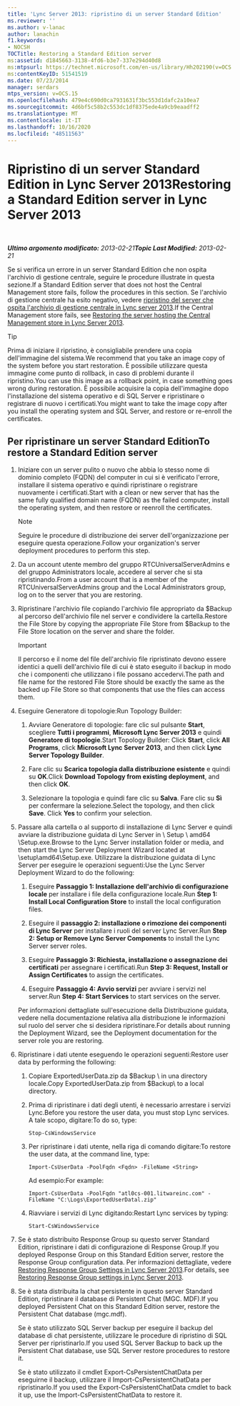 ```yaml
---
title: 'Lync Server 2013: ripristino di un server Standard Edition'
ms.reviewer: ''
ms.author: v-lanac
author: lanachin
f1.keywords:
- NOCSH
TOCTitle: Restoring a Standard Edition server
ms:assetid: d1845663-3138-4fd6-b3e7-337e294d40d8
ms:mtpsurl: https://technet.microsoft.com/en-us/library/Hh202190(v=OCS.15)
ms:contentKeyID: 51541519
ms.date: 07/23/2014
manager: serdars
mtps_version: v=OCS.15
ms.openlocfilehash: 479e4c690d0ca7931631f3bc553d1dafc2a10ea7
ms.sourcegitcommit: 4d6bf5c58b2c553dc1df8375ede4a9cb9eaadff2
ms.translationtype: MT
ms.contentlocale: it-IT
ms.lasthandoff: 10/16/2020
ms.locfileid: "48511563"
---
```

# <a name="restoring-a-standard-edition-server-in-lync-server-2013"></a><span data-ttu-id="5c3b4-102">Ripristino di un server Standard Edition in Lync Server 2013</span><span class="sxs-lookup"><span data-stu-id="5c3b4-102">Restoring a Standard Edition server in Lync Server 2013</span></span>

<div data-xmlns="http://www.w3.org/1999/xhtml">

<div class="topic" data-xmlns="http://www.w3.org/1999/xhtml" data-msxsl="urn:schemas-microsoft-com:xslt" data-cs="https://msdn.microsoft.com/">

<div data-asp="https://msdn2.microsoft.com/asp">



</div>

<div id="mainSection">

<div id="mainBody">

<span> </span>

<span data-ttu-id="5c3b4-103">_**Ultimo argomento modificato:** 2013-02-21_</span><span class="sxs-lookup"><span data-stu-id="5c3b4-103">_**Topic Last Modified:** 2013-02-21_</span></span>

<span data-ttu-id="5c3b4-104">Se si verifica un errore in un server Standard Edition che non ospita l'archivio di gestione centrale, seguire le procedure illustrate in questa sezione.</span><span class="sxs-lookup"><span data-stu-id="5c3b4-104">If a Standard Edition server that does not host the Central Management store fails, follow the procedures in this section.</span></span> <span data-ttu-id="5c3b4-105">Se l'archivio di gestione centrale ha esito negativo, vedere [ripristino del server che ospita l'archivio di gestione centrale in Lync server 2013](lync-server-2013-restoring-the-server-hosting-the-central-management-store.md).</span><span class="sxs-lookup"><span data-stu-id="5c3b4-105">If the Central Management store fails, see [Restoring the server hosting the Central Management store in Lync Server 2013](lync-server-2013-restoring-the-server-hosting-the-central-management-store.md).</span></span>

<div>


> [!TIP]  
> <span data-ttu-id="5c3b4-106">Prima di iniziare il ripristino, è consigliabile prendere una copia dell'immagine del sistema.</span><span class="sxs-lookup"><span data-stu-id="5c3b4-106">We recommend that you take an image copy of the system before you start restoration.</span></span> <span data-ttu-id="5c3b4-107">È possibile utilizzare questa immagine come punto di rollback, in caso di problemi durante il ripristino.</span><span class="sxs-lookup"><span data-stu-id="5c3b4-107">You can use this image as a rollback point, in case something goes wrong during restoration.</span></span> <span data-ttu-id="5c3b4-108">È possibile acquisire la copia dell'immagine dopo l'installazione del sistema operativo e di SQL Server e ripristinare o registrare di nuovo i certificati.</span><span class="sxs-lookup"><span data-stu-id="5c3b4-108">You might want to take the image copy after you install the operating system and SQL Server, and restore or re-enroll the certificates.</span></span>



</div>

<div>

## <a name="to-restore-a-standard-edition-server"></a><span data-ttu-id="5c3b4-109">Per ripristinare un server Standard Edition</span><span class="sxs-lookup"><span data-stu-id="5c3b4-109">To restore a Standard Edition server</span></span>

1.  <span data-ttu-id="5c3b4-110">Iniziare con un server pulito o nuovo che abbia lo stesso nome di dominio completo (FQDN) del computer in cui si è verificato l'errore, installare il sistema operativo e quindi ripristinare o registrare nuovamente i certificati.</span><span class="sxs-lookup"><span data-stu-id="5c3b4-110">Start with a clean or new server that has the same fully qualified domain name (FQDN) as the failed computer, install the operating system, and then restore or reenroll the certificates.</span></span>
    
    <div>
    

    > [!NOTE]  
    > <span data-ttu-id="5c3b4-111">Seguire le procedure di distribuzione dei server dell'organizzazione per eseguire questa operazione.</span><span class="sxs-lookup"><span data-stu-id="5c3b4-111">Follow your organization's server deployment procedures to perform this step.</span></span>

    
    </div>

2.  <span data-ttu-id="5c3b4-112">Da un account utente membro del gruppo RTCUniversalServerAdmins e del gruppo Administrators locale, accedere al server che si sta ripristinando.</span><span class="sxs-lookup"><span data-stu-id="5c3b4-112">From a user account that is a member of the RTCUniversalServerAdmins group and the Local Administrators group, log on to the server that you are restoring.</span></span>

3.  <span data-ttu-id="5c3b4-113">Ripristinare l'archivio file copiando l'archivio file appropriato da $Backup al percorso dell'archivio file nel server e condividere la cartella.</span><span class="sxs-lookup"><span data-stu-id="5c3b4-113">Restore the File Store by copying the appropriate File Store from $Backup to the File Store location on the server and share the folder.</span></span>
    
    <div>
    

    > [!IMPORTANT]  
    > <span data-ttu-id="5c3b4-114">Il percorso e il nome del file dell'archivio file ripristinato devono essere identici a quelli dell'archivio file di cui è stato eseguito il backup in modo che i componenti che utilizzano i file possano accedervi.</span><span class="sxs-lookup"><span data-stu-id="5c3b4-114">The path and file name for the restored File Store should be exactly the same as the backed up File Store so that components that use the files can access them.</span></span>

    
    </div>

4.  <span data-ttu-id="5c3b4-115">Eseguire Generatore di topologie:</span><span class="sxs-lookup"><span data-stu-id="5c3b4-115">Run Topology Builder:</span></span>
    
    1.  <span data-ttu-id="5c3b4-116">Avviare Generatore di topologie: fare clic sul pulsante **Start**, scegliere **Tutti i programmi**, **Microsoft Lync Server 2013** e quindi **Generatore di topologie**.</span><span class="sxs-lookup"><span data-stu-id="5c3b4-116">Start Topology Builder: Click **Start**, click **All Programs**, click **Microsoft Lync Server 2013**, and then click **Lync Server Topology Builder**.</span></span>
    
    2.  <span data-ttu-id="5c3b4-117">Fare clic su **Scarica topologia dalla distribuzione esistente** e quindi su **OK**.</span><span class="sxs-lookup"><span data-stu-id="5c3b4-117">Click **Download Topology from existing deployment**, and then click **OK**.</span></span>
    
    3.  <span data-ttu-id="5c3b4-p103">Selezionare la topologia e quindi fare clic su **Salva**. Fare clic su **Sì** per confermare la selezione.</span><span class="sxs-lookup"><span data-stu-id="5c3b4-p103">Select the topology, and then click **Save**. Click **Yes** to confirm your selection.</span></span>

5.  <span data-ttu-id="5c3b4-120">Passare alla cartella o al supporto di installazione di Lync Server e quindi avviare la distribuzione guidata di Lync Server in \\ Setup \\ amd64 \\Setup.exe.</span><span class="sxs-lookup"><span data-stu-id="5c3b4-120">Browse to the Lync Server installation folder or media, and then start the Lync Server Deployment Wizard located at \\setup\\amd64\\Setup.exe.</span></span> <span data-ttu-id="5c3b4-121">Utilizzare la distribuzione guidata di Lync Server per eseguire le operazioni seguenti:</span><span class="sxs-lookup"><span data-stu-id="5c3b4-121">Use the Lync Server Deployment Wizard to do the following:</span></span>
    
    1.  <span data-ttu-id="5c3b4-122">Eseguire **Passaggio 1: Installazione dell'archivio di configurazione locale** per installare i file della configurazione locale.</span><span class="sxs-lookup"><span data-stu-id="5c3b4-122">Run **Step 1: Install Local Configuration Store** to install the local configuration files.</span></span>
    
    2.  <span data-ttu-id="5c3b4-123">Eseguire il **passaggio 2: installazione o rimozione dei componenti di Lync Server** per installare i ruoli del server Lync Server.</span><span class="sxs-lookup"><span data-stu-id="5c3b4-123">Run **Step 2: Setup or Remove Lync Server Components** to install the Lync Server server roles.</span></span>
    
    3.  <span data-ttu-id="5c3b4-124">Eseguire **Passaggio 3: Richiesta, installazione o assegnazione dei certificati** per assegnare i certificati.</span><span class="sxs-lookup"><span data-stu-id="5c3b4-124">Run **Step 3: Request, Install or Assign Certificates** to assign the certificates.</span></span>
    
    4.  <span data-ttu-id="5c3b4-125">Eseguire **Passaggio 4: Avvio servizi** per avviare i servizi nel server.</span><span class="sxs-lookup"><span data-stu-id="5c3b4-125">Run **Step 4: Start Services** to start services on the server.</span></span>
    
    <span data-ttu-id="5c3b4-126">Per informazioni dettagliate sull'esecuzione della Distribuzione guidata, vedere nella documentazione relativa alla distribuzione le informazioni sul ruolo del server che si desidera ripristinare.</span><span class="sxs-lookup"><span data-stu-id="5c3b4-126">For details about running the Deployment Wizard, see the Deployment documentation for the server role you are restoring.</span></span>

6.  <span data-ttu-id="5c3b4-127">Ripristinare i dati utente eseguendo le operazioni seguenti:</span><span class="sxs-lookup"><span data-stu-id="5c3b4-127">Restore user data by performing the following:</span></span>
    
    1.  <span data-ttu-id="5c3b4-128">Copiare ExportedUserData.zip da $Backup \\ in una directory locale.</span><span class="sxs-lookup"><span data-stu-id="5c3b4-128">Copy ExportedUserData.zip from $Backup\\ to a local directory.</span></span>
    
    2.  <span data-ttu-id="5c3b4-129">Prima di ripristinare i dati degli utenti, è necessario arrestare i servizi Lync.</span><span class="sxs-lookup"><span data-stu-id="5c3b4-129">Before you restore the user data, you must stop Lync services.</span></span> <span data-ttu-id="5c3b4-130">A tale scopo, digitare:</span><span class="sxs-lookup"><span data-stu-id="5c3b4-130">To do so, type:</span></span>
        
            Stop-CsWindowsService
    
    3.  <span data-ttu-id="5c3b4-131">Per ripristinare i dati utente, nella riga di comando digitare:</span><span class="sxs-lookup"><span data-stu-id="5c3b4-131">To restore the user data, at the command line, type:</span></span>
        
            Import-CsUserData -PoolFqdn <Fqdn> -FileName <String>
        
        <span data-ttu-id="5c3b4-132">Ad esempio:</span><span class="sxs-lookup"><span data-stu-id="5c3b4-132">For example:</span></span>
        
            Import-CsUserData -PoolFqdn "atl0cs-001.litwareinc.com" -FileName "C:\Logs\ExportedUserDatal.zip"
    
    4.  <span data-ttu-id="5c3b4-133">Riavviare i servizi di Lync digitando:</span><span class="sxs-lookup"><span data-stu-id="5c3b4-133">Restart Lync services by typing:</span></span>
        
            Start-CsWindowsService

7.  <span data-ttu-id="5c3b4-134">Se è stato distribuito Response Group su questo server Standard Edition, ripristinare i dati di configurazione di Response Group.</span><span class="sxs-lookup"><span data-stu-id="5c3b4-134">If you deployed Response Group on this Standard Edition server, restore the Response Group configuration data.</span></span> <span data-ttu-id="5c3b4-135">Per informazioni dettagliate, vedere [Restoring Response Group Settings in Lync Server 2013](lync-server-2013-restoring-response-group-settings.md).</span><span class="sxs-lookup"><span data-stu-id="5c3b4-135">For details, see [Restoring Response Group settings in Lync Server 2013](lync-server-2013-restoring-response-group-settings.md).</span></span>

8.  <span data-ttu-id="5c3b4-136">Se è stata distribuita la chat persistente in questo server Standard Edition, ripristinare il database di Persistent Chat (MGC. MDF).</span><span class="sxs-lookup"><span data-stu-id="5c3b4-136">If you deployed Persistent Chat on this Standard Edition server, restore the Persistent Chat database (mgc.mdf).</span></span>
    
    <span data-ttu-id="5c3b4-137">Se è stato utilizzato SQL Server backup per eseguire il backup del database di chat persistente, utilizzare le procedure di ripristino di SQL Server per ripristinarlo.</span><span class="sxs-lookup"><span data-stu-id="5c3b4-137">If you used SQL Server Backup to back up the Persistent Chat database, use SQL Server restore procedures to restore it.</span></span>
    
    <span data-ttu-id="5c3b4-138">Se è stato utilizzato il cmdlet Export-CsPersistentChatData per eseguirne il backup, utilizzare il Import-CsPersistentChatData per ripristinarlo.</span><span class="sxs-lookup"><span data-stu-id="5c3b4-138">If you used the Export-CsPersistentChatData cmdlet to back it up, use the Import-CsPersistentChatData to restore it.</span></span>

</div>

</div>

<span> </span>

</div>

</div>

</div>

